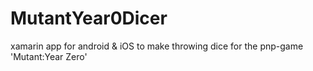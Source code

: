 # MutantYear0Dicer
xamarin app for android &amp; iOS to make throwing dice for the pnp-game 'Mutant:Year Zero'
